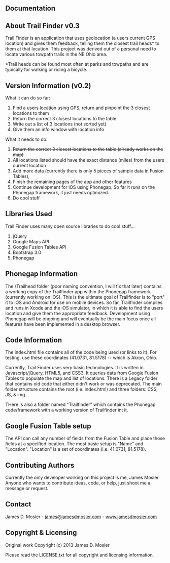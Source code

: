 Documentation
--------------

About Trail Finder v0.3
-----------------------
Trail Finder is an application that uses geolocation (a users current GPS location) and gives them feedback, telling them the closest trail heads* to them at that location. This project was derived out of a personal need to locate various towpath trails in the NE Ohio area.

*Trail heads can be found most often at parks and towpaths and are typically for walking or riding a bicycle. 

Version Information (v0.2)
-----------------------------------
What it can do so far: 
  1. Find a users location using GPS, return and pinpoint the 3 closest locations to them
  2. Return the correct 3 closest locations to the table
  3. Write out a list of 3 locations (not sorted yet)
  4. Give them an info window with location info
  
What it needs to do: 
  1. ~~Return the correct 3 closest locations to the table (already works on the map)~~
  2. All locations listed should have the exact distance (miles) from the users current location
  3. Add more data (currently there is only 5 pieces of sample data in Fusion Tables), 
  4. Finish the remaining pages of the app and other features
  5. Continue development for iOS using Phonegap. So far it runs on the Phonegap framework, it just needs optimized.
  6. Do cool stuff

Libraries Used
--------------
Trail Finder uses many open source libraries to do cool stuff...
  1. jQuery 
  2. Google Maps API
  3. Google Fusion Tables API
  4. Bootstrap 3.0
  5. Phonegap
  
Phonegap Information
--------------------
The /Trailhead folder (poor naming convention, I will fix that later) contains a working copy of the Trailfinder app within the Phonegap framework (currently working on iOS). This is the ultimate goal of Trailfinder is to "port" it to iOS and Android for use on mobile devices. 
So far, Trailfinder compiles and runs in Xcode and the iOS simulator, in which it is able to find the users location and give them the appropriate feedback. Development using Phonegap will be ongoing and will eventually be the main focus once all features have been implemented in a desktop browser.

Code Information
----------------
The index.html file contains all of the code being used (or links to it). For testing, use these coordinates (41.0731, 81.5178) -- which is Akron, Ohio. 

Currently, Trail Finder uses very basic technologies. It is written in Javascript/jQuery, HTML5, and CSS3. It queries data from Google Fusion Tables to populate the map and list of locations. 
There is a Legacy folder that contains old code that either didn't work or was deprecated. The main folder structure contains the root (i.e. index.html) and three folders: CSS, JS, & img. 

THere is also a folder named "Trailfinder" which contains the Phonegap code/framework with a working version of Trailfinder int it.

Google Fusion Table setup
-------------------------
The API can call any number of fields from the Fusion Table and place those fields at a specified location.
The most basic setup is "Name" and "Location". "Location" is a set of coordinates (i.e. 41.0731, 81.5178).

Contributing Authors
--------------------
Currently the only developer working on this project is me, James Mosier. 
Anyone who wants to contribute ideas, code, or help, just shoot me a message or request.

Contact
-------
James D. Mosier - james@jamesdmosier.com - www.jamesdmosier.com

Copyright & Licensing
---------------------
Original work Copyright (c) 2013 James D. Mosier 

Please read the LICENSE.txt for all copyright and licensing information. 
